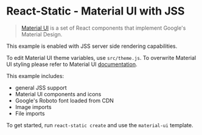 # React-Static - Material UI with JSS

> [Material UI](https://github.com/mui-org/material-ui) is a set of React components that implement Google's Material Design.

This example is enabled with JSS server side rendering capabilities.

To edit Material UI theme variables, use `src/theme.js`. To overwrite Material UI styling please refer to Material UI [documentation](https://material-ui-next.com/customization/overrides/).

This example includes:
- general JSS support
- Material UI components and icons
- Google's Roboto font loaded from CDN
- Image imports
- File imports


To get started, run `react-static create` and use the `material-ui` template.
